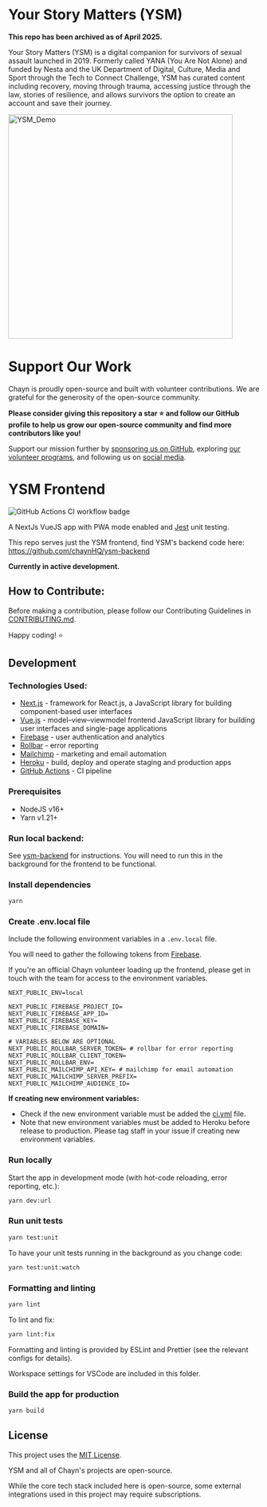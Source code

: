 # Your Story Matters (YSM)

**This repo has been archived as of April 2025.**

Your Story Matters (YSM) is a digital companion for survivors of sexual assault launched in 2019. Formerly called YANA (You Are Not Alone) and funded by Nesta and the UK Department of Digital, Culture, Media and Sport through the Tech to Connect Challenge, YSM has curated content including recovery, moving through trauma, accessing justice through the law, stories of resilience, and allows survivors the option to create an account and save their journey.

<img src="https://github.com/user-attachments/assets/98c7c154-09a0-429f-9da3-e6571395e775" alt="YSM_Demo" width="450" height="450"/>

# Support Our Work

Chayn is proudly open-source and built with volunteer contributions. We are grateful for the generosity of the open-source community.

**Please consider giving this repository a star ⭐ and follow our GitHub profile to help us grow our open-source community and find more contributors like you!**

Support our mission further by [sponsoring us on GitHub](https://github.com/sponsors/chaynHQ), exploring [our volunteer programs](), and following us on [social media](https://linktr.ee/chayn).

# YSM Frontend

![GitHub Actions CI workflow badge](https://github.com/chaynHQ/ysm/workflows/YSM%20CI%20pipeline/badge.svg)

A NextJs VueJS app with PWA mode enabled and [Jest](https://jestjs.io/) unit testing.

This repo serves just the YSM frontend, find YSM's backend code here: https://github.com/chaynHQ/ysm-backend

**Currently in active development.**

## How to Contribute:

Before making a contribution, please follow our Contributing Guidelines in [CONTRIBUTING.md](/CONTRIBUTING.md).

Happy coding! ⭐

## Development

### Technologies Used:

- [Next.js](https://nextjs.org/) - framework for React.js, a JavaScript library for building component-based user interfaces
- [Vue.js](https://vuejs.org/) - model–view–viewmodel frontend JavaScript library for building user interfaces and single-page applications
- [Firebase](https://firebase.google.com/) - user authentication and analytics
- [Rollbar](https://rollbar.com/) - error reporting
- [Mailchimp](https://mailchimp.com/) - marketing and email automation
- [Heroku](https://www.heroku.com/) - build, deploy and operate staging and production apps
- [GitHub Actions](https://docs.github.com/en/actions) - CI pipeline

### Prerequisites

- NodeJS v16+
- Yarn v1.21+

### Run local backend:

See [ysm-backend](https://github.com/chaynHQ/ysm-backend) for instructions. You will need to run this in the background for the frontend to be functional.

### Install dependencies

```bash
yarn
```

### Create .env.local file

Include the following environment variables in a `.env.local` file.

You will need to gather the following tokens from [Firebase](https://firebase.google.com/).

If you're an official Chayn volunteer loading up the frontend, please get in touch with the team for access to the environment variables.

```
NEXT_PUBLIC_ENV=local

NEXT_PUBLIC_FIREBASE_PROJECT_ID=
NEXT_PUBLIC_FIREBASE_APP_ID=
NEXT_PUBLIC_FIREBASE_KEY=
NEXT_PUBLIC_FIREBASE_DOMAIN=

# VARIABLES BELOW ARE OPTIONAL
NEXT_PUBLIC_ROLLBAR_SERVER_TOKEN= # rollbar for error reporting
NEXT_PUBLIC_ROLLBAR_CLIENT_TOKEN=
NEXT_PUBLIC_ROLLBAR_ENV=
NEXT_PUBLIC_MAILCHIMP_API_KEY= # mailchimp for email automation
NEXT_PUBLIC_MAILCHIMP_SERVER_PREFIX=
NEXT_PUBLIC_MAILCHIMP_AUDIENCE_ID=
```

**If creating new environment variables:**

- Check if the new environment variable must be added the [ci.yml](.github/workflows/ci.yml) file.
- Note that new environment variables must be added to Heroku before release to production. Please tag staff in your issue if creating new environment variables.

### Run locally

Start the app in development mode (with hot-code reloading, error reporting, etc.):

```bash
yarn dev:url
```

### Run unit tests

```bash
yarn test:unit
```

To have your unit tests running in the background as you change code:

```bash
yarn test:unit:watch
```

### Formatting and linting

```bash
yarn lint
```

To lint and fix:

```bash
yarn lint:fix
```

Formatting and linting is provided by ESLint and Prettier (see the relevant configs for details).

Workspace settings for VSCode are included in this folder.

### Build the app for production

```bash
yarn build
```

## License

This project uses the [MIT License](/LICENCE.md).

YSM and all of Chayn's projects are open-source.

While the core tech stack included here is open-source, some external integrations used in this project may require subscriptions.
